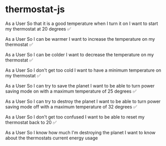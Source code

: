 # thermostat-js

As a User
So that it is a good temperature when I turn it on
I want to start my thermostat at 20 degrees ✅

As a User
So I can be warmer
I want to increase the temperature on my thermostat ✅

As a User
So I can be colder
I want to decrease the temperature on my thermostat ✅

As a User
So I don't get too cold
I want to have a minimum temperature on my thermostat ✅

As a User
So I can try to save the planet
I want to be able to turn power saving mode on with a maximum temperature of 25 degrees ✅

As a User
So I can try to destroy the planet
I want to be able to turn power saving mode off with a maximum temperature of 32 degrees ✅

As a User
So I don't get too confused
I want to be able to reset my thermostat back to 20 ✅

As a User
So I know how much I'm destroying the planet
I want to know about the thermostats current energy usage
